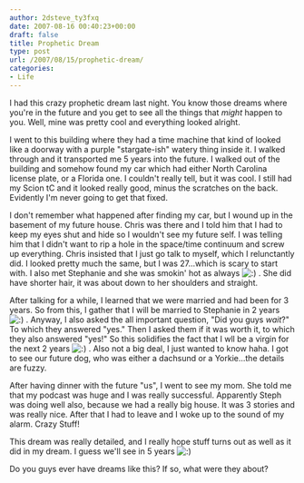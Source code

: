 ```yaml
---
author: 2dsteve_ty3fxq
date: 2007-08-16 00:40:23+00:00
draft: false
title: Prophetic Dream
type: post
url: /2007/08/15/prophetic-dream/
categories:
- Life
---
```


I had this crazy prophetic dream last night. You know those dreams where you're in the future and you get to see all the things that *might* happen to you. Well, mine was pretty cool and everything looked alright.

I went to this building where they had a time machine that kind of looked like a doorway with a purple "stargate-ish" watery thing inside it. I walked through and it transported me 5 years into the future. I walked out of the building and somehow found my car which had either North Carolina license plate, or a Florida one. I couldn't really tell, but it was cool. I still had my Scion tC and it looked really good, minus the scratches on the back. Evidently I'm never going to get that fixed.

I don't remember what happened after finding my car, but I wound up in the basement of my future house. Chris was there and I told him that I had to keep my eyes shut and hide so I wouldn't see my future self. I was telling him that I didn't want to rip a hole in the space/time continuum and screw up everything. Chris insisted that I just go talk to myself, which I relunctantly did. I looked pretty much the same, but I was 27...which is scary to start with. I also met Stephanie and she was smokin' hot as always ![:)](http://www.piandchips.com/forum/images/smilies/icon_e_smile.gif)
. She did have shorter hair, it was about down to her shoulders and straight.

After talking for a while, I learned that we were married and had been for 3 years. So from this, I gather that I will be married to Stephanie in 2 years ![:)](http://www.piandchips.com/forum/images/smilies/icon_e_smile.gif)
. Anyway, I also asked the all important question, "Did you guys *wait*?" To which they answered "yes." Then I asked them if it was worth it, to which they also answered "yes!" So this solidifies the fact that I wll be a virgin for the next 2 years ![:)](http://www.piandchips.com/forum/images/smilies/icon_e_smile.gif)
. Also not a big deal, I just wanted to know haha. I got to see our future dog, who was either a dachsund or a Yorkie...the details are fuzzy.

After having dinner with the future "us", I went to see my mom. She told me that my podcast was huge and I was really successful. Apparently Steph was doing well also, because we had a really big house. It was 3 stories and was really nice. After that I had to leave and I woke up to the sound of my alarm. Crazy Stuff!

This dream was really detailed, and I really hope stuff turns out as well as it did in my dream. I guess we'll see in 5 years ![:)](http://www.piandchips.com/forum/images/smilies/icon_e_smile.gif)


Do you guys ever have dreams like this? If so, what were they about?
